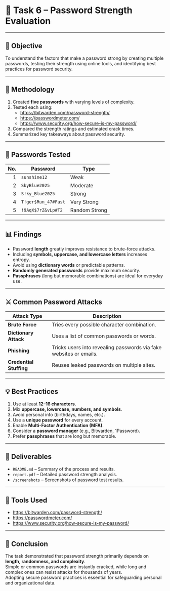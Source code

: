 # 🔐 Task 6 – Password Strength Evaluation  

---

## 🧩 Objective
To understand the factors that make a password strong by creating multiple passwords, testing their strength using online tools, and identifying best practices for password security.

---

## 🧠 Methodology
1. Created **five passwords** with varying levels of complexity.  
2. Tested each using:
   -	https://bitwarden.com/password-strength/
   -	https://passwordmeter.com/
   -	https://www.security.org/how-secure-is-my-password/
3. Compared the strength ratings and estimated crack times.
4. Summarized key takeaways about password security.

---

## 🔢 Passwords Tested

| No. | Password | Type |
|----:|-----------|------|
| 1 | `sunshine12` | Weak |
| 2 | `SkyBlue2025` | Moderate |
| 3 | `S!ky_Blue2025` | Strong |
| 4 | `T!ger$Run_47#Fast` | Very Strong |
| 5 | `!9AqX$7rZ&vLp#T2` | Random Strong |

---

## 📊 Findings
- Password **length** greatly improves resistance to brute-force attacks.  
- Including **symbols, uppercase, and lowercase letters** increases entropy.  
- Avoid using **dictionary words** or predictable patterns.  
- **Randomly generated passwords** provide maximum security.  
- **Passphrases** (long but memorable combinations) are ideal for everyday use.

---

## ⚔️ Common Password Attacks

| Attack Type | Description |
|--------------|-------------|
| **Brute Force** | Tries every possible character combination. |
| **Dictionary Attack** | Uses a list of common passwords or words. |
| **Phishing** | Tricks users into revealing passwords via fake websites or emails. |
| **Credential Stuffing** | Reuses leaked passwords on multiple sites. |

---

## 💡 Best Practices
1. Use at least **12–16 characters**.  
2. Mix **uppercase, lowercase, numbers, and symbols**.  
3. Avoid personal info (birthdays, names, etc.).  
4. Use a **unique password** for every account.  
5. Enable **Multi-Factor Authentication (MFA)**.  
6. Consider a **password manager** (e.g., Bitwarden, 1Password).  
7. Prefer **passphrases** that are long but memorable.  

---

## 📁 Deliverables
- `README.md` – Summary of the process and results.  
- `report.pdf` – Detailed password strength analysis.  
- `/screenshots` – Screenshots of password test results.

---

## 🔗 Tools Used
-	https://bitwarden.com/password-strength/
-	https://passwordmeter.com/
-	https://www.security.org/how-secure-is-my-password/

---

## 🧾 Conclusion
The task demonstrated that password strength primarily depends on **length, randomness, and complexity**.  
Simple or common passwords are instantly cracked, while long and complex ones can resist attacks for thousands of years.  
Adopting secure password practices is essential for safeguarding personal and organizational data.
